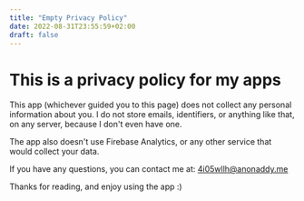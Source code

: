 ```yaml
---
title: "Empty Privacy Policy"
date: 2022-08-31T23:55:59+02:00
draft: false
---
```


# This is a privacy policy for my apps

This app (whichever guided you to this page) does not collect any personal information about you. I do not store emails, identifiers, or anything like that, on any server, because I don't even have one.

The app also doesn't use Firebase Analytics, or any other service that would collect your data.

If you have any questions, you can contact me at: 4i05wllh@anonaddy.me

Thanks for reading, and enjoy using the app :)
